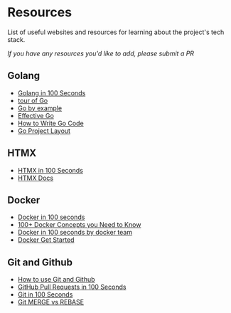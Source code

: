 # Resources 
List of useful websites and resources for learning about the project's tech stack.

_If you have any resources you'd like to add, please submit a PR_

## Golang
- [Golang in 100 Seconds](https://www.youtube.com/watch?v=446E-r0rXHI)
- [tour of Go](https://go.dev/tour/list)
- [Go by example](https://gobyexample.com/)
- [Effective Go](https://go.dev/doc/effective_go)
- [How to Write Go Code](https://go.dev/doc/code)
- [Go Project Layout](https://github.com/golang-standards/project-layout/tree/master)

## HTMX
- [HTMX in 100 Seconds](https://www.youtube.com/watch?v=r-GSGH2RxJs)
- [HTMX Docs](https://htmx.org/docs/)

## Docker
- [Docker in 100 seconds](https://www.youtube.com/watch?v=Gjnup-PuquQ)
- [100+ Docker Concepts you Need to Know](https://www.youtube.com/watch?v=rIrNIzy6U_g)
- [Docker in 100 seconds by docker team](https://www.youtube.com/watch?v=IXifQ8mX8DE)
- [Docker Get Started](https://docs.docker.com/guides/get-started/)


## Git and Github
- [How to use Git and Github](https://www.youtube.com/watch?v=HkdAHXoRtos)
- [GitHub Pull Requests in 100 Seconds](https://www.youtube.com/watch?v=8lGpZkjnkt4)
- [Git in 100 Seconds](https://www.youtube.com/watch?v=hwP7WQkmECE)
- [Git MERGE vs REBASE](https://www.youtube.com/watch?v=0chZFIZLR_0)
